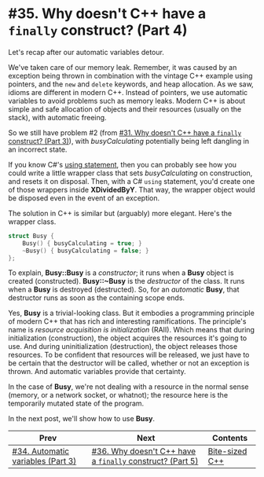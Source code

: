 # #35. Why doesn't C++ have a `finally` construct? (Part 4)

Let's recap after our automatic variables detour.

We've taken care of our memory leak. Remember, it was caused by an exception being thrown in combination with the vintage C++ example using pointers, and the `new` and `delete` keywords, and heap allocation. As we saw, idioms are different in modern C++. Instead of pointers, we use automatic variables to avoid problems such as memory leaks. Modern C++ is about simple and safe allocation of objects and their resources (usually on the stack), with automatic freeing.

So we still have problem #2 (from [#31. Why doesn't C++ have a `finally` construct? (Part 3)](031.md)), with *busyCalculating* potentially being left dangling in an incorrect state.

If you know C#'s [using statement](https://docs.microsoft.com/dotnet/csharp/language-reference/keywords/using-statement), then you can probably see how you could write a little wrapper class that sets *busyCalculating* on construction, and resets it on disposal. Then, with a C# `using` statement, you'd create one of those wrappers inside **XDividedByY**. That way, the wrapper object would be disposed even in the event of an exception.

The solution in C++ is similar but (arguably) more elegant. Here's the wrapper class.

```cpp
struct Busy {
    Busy() { busyCalculating = true; }
    ~Busy() { busyCalculating = false; }
};
```

To explain, **Busy::Busy** is a *constructor*; it runs when a **Busy** object is created (constructed). **Busy::~Busy** is the *destructor* of the class. It runs when a **Busy** is destroyed (destructed). So, for an *automatic* **Busy**, that destructor runs as soon as the containing scope ends.

Yes, **Busy** is a trivial-looking class. But it embodies a programming principle of modern C++ that has rich and interesting ramifications. The principle's name is *resource acquisition is initialization* (RAII). Which means that during initialization (construction), the object acquires the resources it's going to use. And during uninitialization (destruction), the object releases those resources. To be confident that resources will be released, we just have to be certain that the destructor will be called, whether or not an exception is thrown. And automatic variables provide that certainty.

In the case of **Busy**, we're not dealing with a resource in the normal sense (memory, or a network socket, or whatnot); the resource here is the temporarily mutated state of the program.

In the next post, we'll show how to use **Busy**.

|Prev|Next|Contents|
|-|-|-|
|[#34. Automatic variables (Part 3)](034.md)|[#36. Why doesn't C++ have a `finally` construct? (Part 5)](035.md)|[Bite-sized C++](../README.md)|
